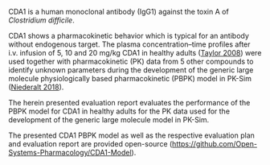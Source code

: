 CDA1 is a human monoclonal antibody (IgG1) against the toxin A of *Clostridium difficile*.

CDA1 shows a pharmacokinetic behavior which is typical for an antibody without endogenous target. The plasma concentration–time profiles after i.v. infusion of 5, 10 and 20 mg/kg CDA1 in healthy adults ([Taylor 2008](#5-references)) were used together with pharmacokinetic (PK) data from 5 other compounds to identify unknown parameters during the development of the generic large molecule physiologically based pharmacokinetic (PBPK) model in PK-Sim ([Niederalt 2018](#5-references)). 

The herein presented evaluation report evaluates the performance of the PBPK model for CDA1 in healthy adults for the PK data used for the development of the generic large molecule model in PK-Sim.

The presented CDA1 PBPK model as well as the respective evaluation plan and evaluation report are provided open-source (https://github.com/Open-Systems-Pharmacology/CDA1-Model).
